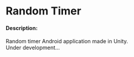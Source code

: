 # Random Timer
#### Description:
Random timer Android application made in Unity.  
Under development...
